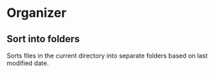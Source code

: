 # Organizer

## Sort into folders
Sorts files in the current directory into separate folders based on last modified date.
